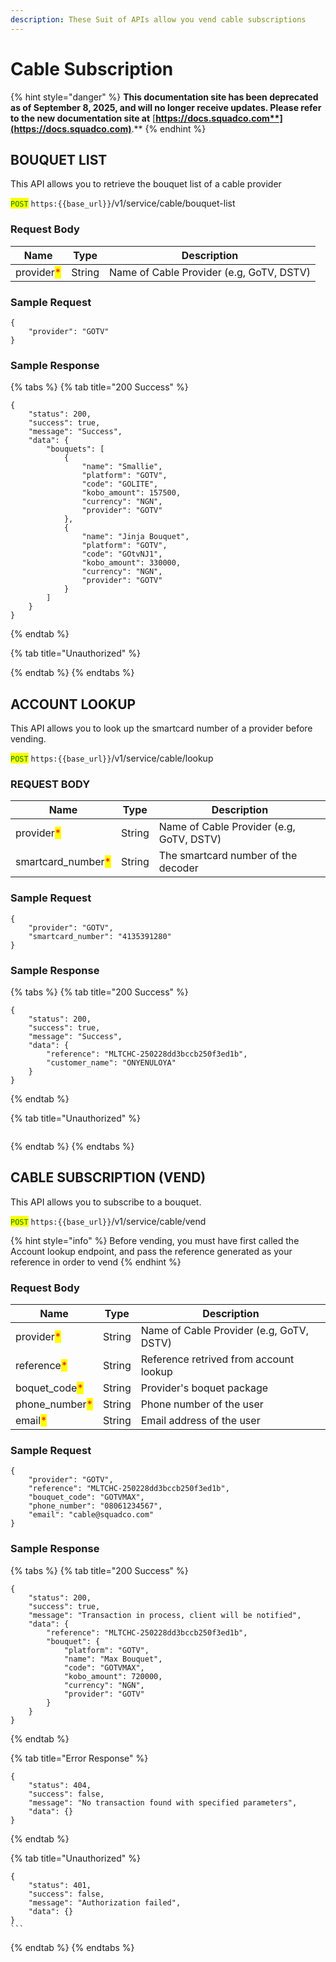 ```yaml
---
description: These Suit of APIs allow you vend cable subscriptions
---
```


# Cable Subscription

{% hint style="danger" %}
**This documentation site has been deprecated as of September 8, 2025, and will no longer receive updates. Please refer to the new documentation site at** [**https://docs.squadco.com**](https://docs.squadco.com)**.**
{% endhint %}

## BOUQUET LIST

This API allows you to retrieve the bouquet list of a cable provider

<mark style="color:green;">`POST`</mark> `https:{{base_url}}`/v1/service/cable/bouquet-list

### Request Body

| Name                                       | Type   | Description                              |
| ------------------------------------------ | ------ | ---------------------------------------- |
| provider<mark style="color:red;">\*</mark> | String | Name of Cable Provider (e.g, GoTV, DSTV) |

### Sample Request

```
{ 
    "provider": "GOTV"
} 
```

### Sample Response

{% tabs %}
{% tab title="200 Success" %}
```
{
    "status": 200,
    "success": true,
    "message": "Success",
    "data": {
        "bouquets": [
            {
                "name": "Smallie",
                "platform": "GOTV",
                "code": "GOLITE",
                "kobo_amount": 157500,
                "currency": "NGN",
                "provider": "GOTV"
            },
            {
                "name": "Jinja Bouquet",
                "platform": "GOTV",
                "code": "GOtvNJ1",
                "kobo_amount": 330000,
                "currency": "NGN",
                "provider": "GOTV"
            }
        ]
    }
}

```


{% endtab %}

{% tab title="Unauthorized" %}

{% endtab %}
{% endtabs %}

## ACCOUNT LOOKUP

This API allows you to look up the smartcard number of a provider before vending.

<mark style="color:green;">`POST`</mark> `https:{{base_url}}`/v1/service/cable/lookup

### REQUEST BODY

| Name                                                | Type   | Description                              |
| --------------------------------------------------- | ------ | ---------------------------------------- |
| provider<mark style="color:red;">\*</mark>          | String | Name of Cable Provider (e.g, GoTV, DSTV) |
| smartcard\_number<mark style="color:red;">\*</mark> | String | The smartcard number of the decoder      |

### Sample Request

```
{
    "provider": "GOTV",
    "smartcard_number": "4135391280"
}

```

### Sample Response

{% tabs %}
{% tab title="200 Success" %}
```
{
    "status": 200,
    "success": true,
    "message": "Success",
    "data": {
        "reference": "MLTCHC-250228dd3bccb250f3ed1b",
        "customer_name": "ONYENULOYA"
    }
}
```


{% endtab %}

{% tab title="Unauthorized" %}
```
```


{% endtab %}
{% endtabs %}

## CABLE SUBSCRIPTION (VEND)

This API allows you to subscribe to a bouquet.

<mark style="color:green;">`POST`</mark> `https:{{base_url}}`/v1/service/cable/vend

{% hint style="info" %}
Before vending, you must have first called the Account lookup endpoint, and pass the reference generated as your reference in order to vend
{% endhint %}

### Request Body

| Name                                            | Type   | Description                              |
| ----------------------------------------------- | ------ | ---------------------------------------- |
| provider<mark style="color:red;">\*</mark>      | String | Name of Cable Provider (e.g, GoTV, DSTV) |
| reference<mark style="color:red;">\*</mark>     | String | Reference retrived from account lookup   |
| boquet\_code<mark style="color:red;">\*</mark>  | String | Provider's boquet package                |
| phone\_number<mark style="color:red;">\*</mark> | String | Phone number of the user                 |
| email<mark style="color:red;">\*</mark>         | String | Email address of the user                |

### Sample Request

```
{
    "provider": "GOTV",
    "reference": "MLTCHC-250228dd3bccb250f3ed1b",
    "bouquet_code": "GOTVMAX",
    "phone_number": "08061234567",
    "email": "cable@squadco.com"
}
```

### Sample Response

{% tabs %}
{% tab title="200 Success" %}
```
{
    "status": 200,
    "success": true,
    "message": "Transaction in process, client will be notified",
    "data": {
        "reference": "MLTCHC-250228dd3bccb250f3ed1b",
        "bouquet": {
            "platform": "GOTV",
            "name": "Max Bouquet",
            "code": "GOTVMAX",
            "kobo_amount": 720000,
            "currency": "NGN",
            "provider": "GOTV"
        }
    }
}

```


{% endtab %}

{% tab title="Error Response" %}
```
{
    "status": 404,
    "success": false,
    "message": "No transaction found with specified parameters",
    "data": {}
}
```


{% endtab %}

{% tab title="Unauthorized" %}
````
{
    "status": 401,
    "success": false,
    "message": "Authorization failed",
    "data": {}
}
```
````


{% endtab %}
{% endtabs %}

